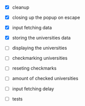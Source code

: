 - [x] cleanup
- [x] closing up the popup on escape
- [x] input fetching data
- [x] storing the universities data
- [ ] displaying the universities
- [ ] checkmarking universities
- [ ] reseting checkmarks
- [ ] amount of checked universities



- [ ] input fetching delay
- [ ] tests
